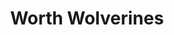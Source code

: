 ---
templateKey: team
title: Worth Wolverines
logoImage: /img/team-logos/worth-wolverines.PNG
slug: worth-wolverines
conference: West
homeGround: The Park
honours: Street Boules Cup (2023)
---